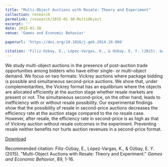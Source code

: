 ```yaml
---
title: "Multi-Object Auctions with Resale: Theory and Experiment"
collection: research
permalink: /research/2015-01-30-MultiObject
excerpt: ''
date: 2015-01-30
venue: 'Games and Economic Behavior'

paperurl: 'https://doi.org/10.1016/j.geb.2014.10.008'

citation: 'Filiz-Ozbay, E., López-Vargas, K., & Ozbay, E. Y. (2015). &quot;Multi-Object Auctions with Resale: Theory and Experiment.&quot; <i>Games and Economic Behavior</i>, 89, 1-16'
---
```

We study multi-object auctions in the presence of post-auction trade opportunities among bidders who have either single- or multi-object demand. We focus on two formats: Vickrey auctions where package bidding is possible and simultaneous second-price auctions. We show that, under complementarities, the Vickrey format has an equilibrium where the objects are allocated efficiently at the auction stage whether resale markets are present or not. The simultaneous second-price, on the other hand, leads to inefficiency with or without resale possibility. Our experimental findings show that the possibility of resale in second-price auctions decreases the efficiency rate at the auction stage compared to the no resale case. However, after resale, the efficiency rate in second-price is as high as that of Vickrey auction without resale outcomes in the experiment. Preventing resale neither benefits nor hurts auction revenues in a second-price format.

[Download](https://doi.org/10.1016/j.geb.2014.10.008)

Recommended citation: Filiz-Ozbay, E., López-Vargas, K., & Ozbay, E. Y. (2015). &quot;Multi-Object Auctions with Resale: Theory and Experiment.&quot; <i>Games and Economic Behavior</i>, 89, 1-16. 
